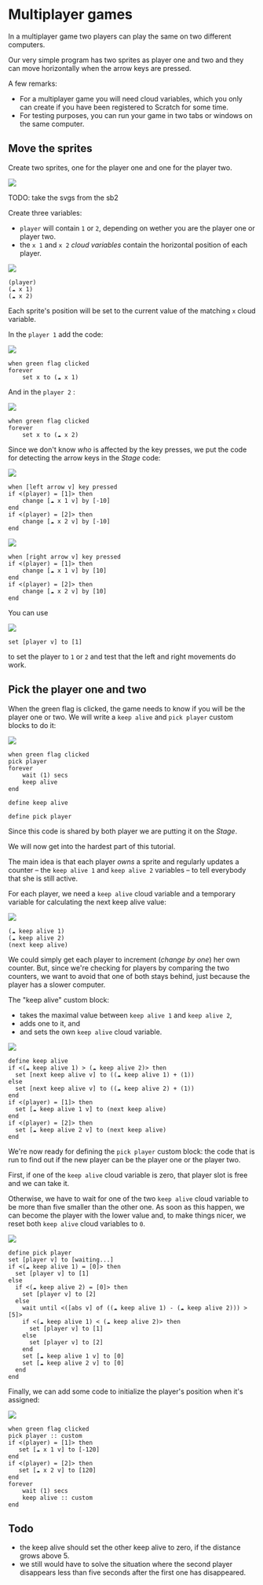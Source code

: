 # Multiplayer games

In a multiplayer game two players can play the same on two different computers.

Our very simple program has two sprites as player one and two and they can move horizontally when the arrow keys are pressed.

A few remarks:

- For a multiplayer game you will need cloud variables, which you only can create if you have been registered to Scratch for some time.
- For testing purposes, you can run your game in two tabs or windows on the same computer.

## Move the sprites

Create two sprites, one for the player one and one for the player two.

![](images/player-1-2.svg)

TODO: take the svgs from the sb2

Create three variables:

- `player` will contain `1` or `2`, depending on wether you are the player one or player two.
- the `x 1` and `x 2` _cloud variables_ contain the horizontal position of each player.

![](images/variables-player-x-1-2.svg)

```
(player)
(☁ x 1)
(☁ x 2)
```

Each sprite's position will be set to the current value of the matching `x` cloud variable.

In the `player 1` add the code:

![](images/move-player-1.svg)

```
when green flag clicked
forever
    set x to (☁ x 1)
```

And in the `player 2` :

![](images/move-player-2.svg)

```
when green flag clicked
forever
    set x to (☁ x 2)
```

Since we don't know _who_ is affected by the key presses, we put the code for detecting the arrow keys in the _Stage_ code:


![](images/move-arrow-left.svg)

```
when [left arrow v] key pressed
if <(player) = [1]> then
    change [☁ x 1 v] by [-10]
end
if <(player) = [2]> then
    change [☁ x 2 v] by [-10]
end
```

![](images/move-arrow-right.svg)

```
when [right arrow v] key pressed
if <(player) = [1]> then
    change [☁ x 1 v] by [10]
end
if <(player) = [2]> then
    change [☁ x 2 v] by [10]
end
```

You can use

![](images/variable-set-player.svg)

```
set [player v] to [1]
```

to set the player to `1` or `2` and test that the left and right movements do work.

## Pick the player one and two

When the green flag is clicked, the game needs to know if you will be the player one or two. We will write a `keep alive` and `pick player` custom blocks to do it:


![](images/pick-player-start.svg)

```
when green flag clicked
pick player
forever
    wait (1) secs
    keep alive
end

define keep alive

define pick player
```

Since this code is shared by both player we are putting it on the _Stage_.

We will now get into the hardest part of this tutorial.

The main idea is that each player _owns_ a sprite and regularly updates a counter – the `keep alive 1` and `keep alive 2` variables – to tell everybody that she is still active.

For each player, we need a `keep alive` cloud variable and a temporary variable for calculating the next keep alive value:

![](images/variables-keep-alive.svg)

```
(☁ keep alive 1)
(☁ keep alive 2)
(next keep alive)
```

We could simply get each player to increment (_change by one_) her own counter. But, since we're checking for players by comparing the two counters, we want to avoid that one of both stays behind, just because the player has a slower computer.

The "keep alive" custom block:

- takes the maximal value between `keep alive 1` and `keep alive 2`,
- adds one to it, and
- and sets the own `keep alive` cloud variable.

![](images/keep-alive.svg)

```
define keep alive
if <(☁ keep alive 1) > (☁ keep alive 2)> then 
  set [next keep alive v] to ((☁ keep alive 1) + (1))
else 
  set [next keep alive v] to ((☁ keep alive 2) + (1))
end
if <(player) = [1]> then 
  set [☁ keep alive 1 v] to (next keep alive)
end
if <(player) = [2]> then 
  set [☁ keep alive 2 v] to (next keep alive)
end
```

We're now ready for defining the `pick player` custom block: the code that is run to find out if the new player can be the player one or the player two.

First, if one of the `keep alive` cloud variable is zero, that player slot is free and we can take it.

Otherwise, we have to wait for one of the two `keep alive` cloud variable to be more than five smaller than the other one. As soon as this happen, we can become the player with the lower value and, to make things nicer, we reset both `keep alive` cloud variables to `0`.

![](images/pick-player.svg)

```
define pick player
set [player v] to [waiting...]
if <(☁ keep alive 1) = [0]> then 
  set [player v] to [1]
else 
  if <(☁ keep alive 2) = [0]> then 
    set [player v] to [2]
  else 
    wait until <([abs v] of ((☁ keep alive 1) - (☁ keep alive 2))) > [5]>
    if <(☁ keep alive 1) < (☁ keep alive 2)> then 
      set [player v] to [1]
    else 
      set [player v] to [2]
    end
    set [☁ keep alive 1 v] to [0]
    set [☁ keep alive 2 v] to [0]
  end
end
```

Finally, we can add some code to initialize the player's position when it's assigned:

![](images/player-init-position.svg)

```
when green flag clicked
pick player :: custom
if <(player) = [1]> then
   set [☁ x 1 v] to [-120]
end
if <(player) = [2]> then
   set [☁ x 2 v] to [120]
end
forever
    wait (1) secs
    keep alive :: custom
end
```

## Todo

- the keep alive should set the other keep alive to zero, if the distance grows above 5.
- we still would have to solve the situation where the second player disappears less than five seconds after the first one has disappeared.
